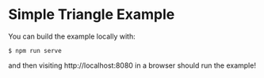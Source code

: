 # Simple Triangle Example

You can build the example locally with:

```
$ npm run serve
```

and then visiting http://localhost:8080 in a browser should run the example!
